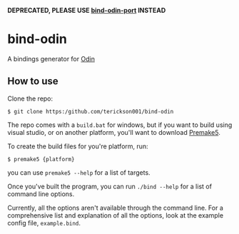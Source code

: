 **DEPRECATED, PLEASE USE [bind-odin-port](https://github.com/terickson001/bind-odin-port) INSTEAD**
# bind-odin
A bindings generator for [Odin](https://github.com/odin-lang/odin)

## How to use

Clone the repo:
```
$ git clone https:/github.com/terickson001/bind-odin
```

The repo comes with a `build.bat` for windows, but if you want to build using visual studio, or on another platform, you'll want to download [Premake5](https://premake.github.io/download.html#v5).

To create the build files for you're platform, run:
```
$ premake5 {platform}
```
you can use `premake5 --help` for a list of targets.

Once you've built the program, you can run `./bind --help` for a list of command line options.

Currently, all the options aren't available through the command line. For a comprehensive list and explanation of all the options, look at the example config file, `example.bind`.
